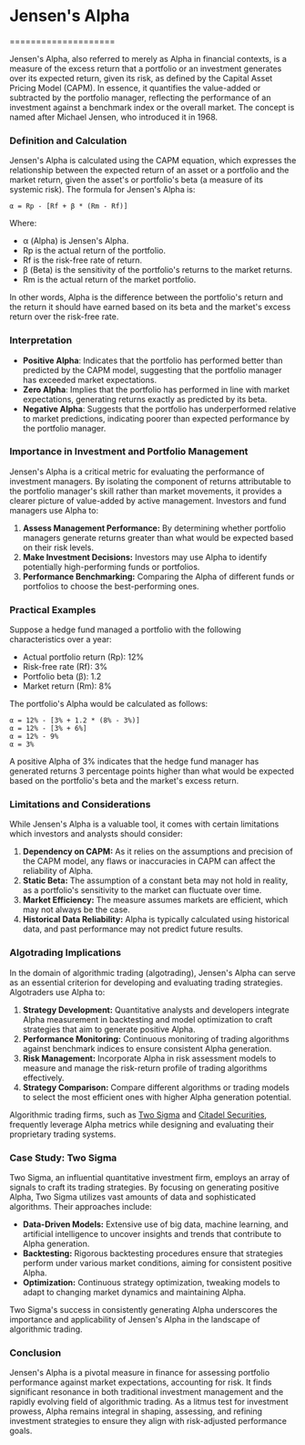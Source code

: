 # Jensen's Alpha
====================

Jensen's Alpha, also referred to merely as Alpha in financial contexts, is a measure of the excess return that a portfolio or an investment generates over its expected return, given its risk, as defined by the Capital Asset Pricing Model (CAPM). In essence, it quantifies the value-added or subtracted by the portfolio manager, reflecting the performance of an investment against a benchmark index or the overall market. The concept is named after Michael Jensen, who introduced it in 1968.

### Definition and Calculation
Jensen's Alpha is calculated using the CAPM equation, which expresses the relationship between the expected return of an asset or a portfolio and the market return, given the asset's or portfolio's beta (a measure of its systemic risk). The formula for Jensen's Alpha is:

```
α = Rp - [Rf + β * (Rm - Rf)]
```

Where:
- α (Alpha) is Jensen's Alpha.
- Rp is the actual return of the portfolio.
- Rf is the risk-free rate of return.
- β (Beta) is the sensitivity of the portfolio's returns to the market returns.
- Rm is the actual return of the market portfolio.

In other words, Alpha is the difference between the portfolio's return and the return it should have earned based on its beta and the market's excess return over the risk-free rate.

### Interpretation
- **Positive Alpha**: Indicates that the portfolio has performed better than predicted by the CAPM model, suggesting that the portfolio manager has exceeded market expectations.
- **Zero Alpha**: Implies that the portfolio has performed in line with market expectations, generating returns exactly as predicted by its beta.
- **Negative Alpha**: Suggests that the portfolio has underperformed relative to market predictions, indicating poorer than expected performance by the portfolio manager.

### Importance in Investment and Portfolio Management
Jensen's Alpha is a critical metric for evaluating the performance of investment managers. By isolating the component of returns attributable to the portfolio manager's skill rather than market movements, it provides a clearer picture of value-added by active management. Investors and fund managers use Alpha to:

1. **Assess Management Performance:** By determining whether portfolio managers generate returns greater than what would be expected based on their risk levels.
2. **Make Investment Decisions:** Investors may use Alpha to identify potentially high-performing funds or portfolios.
3. **Performance Benchmarking:** Comparing the Alpha of different funds or portfolios to choose the best-performing ones.

### Practical Examples
Suppose a hedge fund managed a portfolio with the following characteristics over a year:
- Actual portfolio return (Rp): 12%
- Risk-free rate (Rf): 3%
- Portfolio beta (β): 1.2
- Market return (Rm): 8%

The portfolio's Alpha would be calculated as follows:
```
α = 12% - [3% + 1.2 * (8% - 3%)]
α = 12% - [3% + 6%]
α = 12% - 9%
α = 3%
```

A positive Alpha of 3% indicates that the hedge fund manager has generated returns 3 percentage points higher than what would be expected based on the portfolio's beta and the market's excess return.

### Limitations and Considerations
While Jensen's Alpha is a valuable tool, it comes with certain limitations which investors and analysts should consider:

1. **Dependency on CAPM:** As it relies on the assumptions and precision of the CAPM model, any flaws or inaccuracies in CAPM can affect the reliability of Alpha.
2. **Static Beta:** The assumption of a constant beta may not hold in reality, as a portfolio's sensitivity to the market can fluctuate over time.
3. **Market Efficiency:** The measure assumes markets are efficient, which may not always be the case.
4. **Historical Data Reliability:** Alpha is typically calculated using historical data, and past performance may not predict future results.

### Algotrading Implications
In the domain of algorithmic trading (algotrading), Jensen's Alpha can serve as an essential criterion for developing and evaluating trading strategies. Algotraders use Alpha to:

1. **Strategy Development:** Quantitative analysts and developers integrate Alpha measurement in backtesting and model optimization to craft strategies that aim to generate positive Alpha.
2. **Performance Monitoring:** Continuous monitoring of trading algorithms against benchmark indices to ensure consistent Alpha generation.
3. **Risk Management:** Incorporate Alpha in risk assessment models to measure and manage the risk-return profile of trading algorithms effectively.
4. **Strategy Comparison:** Compare different algorithms or trading models to select the most efficient ones with higher Alpha generation potential.

Algorithmic trading firms, such as [Two Sigma](https://www.twosigma.com/) and [Citadel Securities](https://www.citadelsecurities.com/), frequently leverage Alpha metrics while designing and evaluating their proprietary trading systems.

### Case Study: Two Sigma
Two Sigma, an influential quantitative investment firm, employs an array of signals to craft its trading strategies. By focusing on generating positive Alpha, Two Sigma utilizes vast amounts of data and sophisticated algorithms. Their approaches include:

- **Data-Driven Models:** Extensive use of big data, machine learning, and artificial intelligence to uncover insights and trends that contribute to Alpha generation.
- **Backtesting:** Rigorous backtesting procedures ensure that strategies perform under various market conditions, aiming for consistent positive Alpha.
- **Optimization:** Continuous strategy optimization, tweaking models to adapt to changing market dynamics and maintaining Alpha.

Two Sigma's success in consistently generating Alpha underscores the importance and applicability of Jensen's Alpha in the landscape of algorithmic trading.

### Conclusion
Jensen's Alpha is a pivotal measure in finance for assessing portfolio performance against market expectations, accounting for risk. It finds significant resonance in both traditional investment management and the rapidly evolving field of algorithmic trading. As a litmus test for investment prowess, Alpha remains integral in shaping, assessing, and refining investment strategies to ensure they align with risk-adjusted performance goals.

